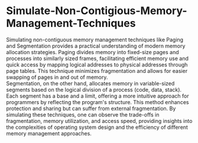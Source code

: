 # Simulate-Non-Contigious-Memory-Management-Techniques
Simulating non-contiguous memory management techniques like Paging and Segmentation provides a practical understanding of modern memory allocation strategies. Paging divides memory into fixed-size pages and processes into similarly sized frames, facilitating efficient memory use and quick access by mapping logical addresses to physical addresses through page tables. This technique minimizes fragmentation and allows for easier swapping of pages in and out of memory.  
Segmentation, on the other hand, allocates memory in variable-sized segments based on the logical division of a process (code, data, stack). Each segment has a base and a limit, offering a more intuitive approach for programmers by reflecting the program's structure. This method enhances protection and sharing but can suffer from external fragmentation. By simulating these techniques, one can observe the trade-offs in fragmentation, memory utilization, and access speed, providing insights into the complexities of operating system design and the efficiency of different memory management approaches.
